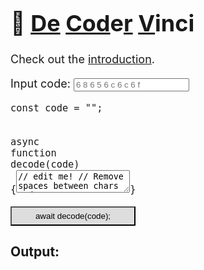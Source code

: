 # 📜   **<u>De</u>  <u>Cod</u>e<u>r</u>  <u>V</u>inci**  

<link rel="stylesheet" href="./styles/codemirror.css">
<style>
	body { font-size:18px; }
	pre { margin: 0; }
	button { background:#DDD !important; width: 200px; padding: 6px 0; }
	.wrapped,.wrapped>code { white-space: normal !important; }
</style>
<script src="codemirror.js"></script>
<script src="./modes/javascript.js"></script>
<script>
console.log('Hello hacker!');
let code = '6 8 6 5 6 c 6 c 6 f';
document.addEventListener('DOMContentLoaded', () => {
	const runButton = document.getElementById('run');
	const resultCode = document.getElementById('result-code');
	const codeEl = document.getElementById('code');
	const editor = CodeMirror.fromTextArea(codeEl, {
		lineNumbers: true,
	});
	const assignValueEl = document.getElementById('assign-value');
	const codeInput = document.getElementById('code-input');
	codeInput.placeholder = code;
	codeInput.addEventListener('input', e => {
		code = e.target.value;
		assignValueEl.innerText = '"'+code+'"';
	});
	runButton.addEventListener('click', () => {
		resultCode.innerHTML = '';
		const src = 'return (async function(){'+editor.getValue()+'})()';
		const func = new Function('code', src);
		func(code).then(res => {
			console.log(res);
			if (typeof(res) === 'string')
				resultCode.innerText = res;
			else if (res instanceof Node)
				resultCode.appendChild(res);
			else
				resultCode.innerHTML = '<b>Invalid result type, string or Node expected</b>';
		});
	});
});
</script>

Check out the [introduction](/decodervinci/intro).

Input code: <input id="code-input" type="string" placeholder="6 8 6 5 6 c 6 c 6 f">

<pre class="cm-s-default"><code class="wrapped"><span class="cm-keyword">const</span> <span class="cm-variable-2">code</span> <span class="cm-operator">=</span> <span id="assign-value" class="cm-string">"<script>document.write(code)</script>"</span>;</code><code>
<span class="cm-keyword">async</span> <span class="cm-keyword">function</span> <span class="cm-variable-2">decode</span>(<span class="cm-variable-2">code</span>) {<textarea id="code">// edit me!
// Remove spaces between chars
code = code.split(' ').join('');
// Match hex char pairs, replace each pair with the string representation
code = code.match(/\w{2}/g).map(
    hex => String.fromCharCode(parseInt(hex, 16))
).join('');
// Return the decoded string
return code;</textarea>}
</code></pre>
<button id="run" class="CodeMirror cm-s-default" type="button"><span class="cm-keyword">await</span> <span class="cm-variable-2">decode</span>(<span class="cm-variable-2">code</span>);</button>
<div class="result wrapped">
	<h3>Output:</h3>
	<pre><code id="result-code"></code></pre>
</div>